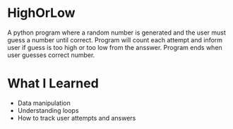 # HighOrLow

A python program where a random number is generated and the user must guess a number until correct.
Program will count each attempt and inform user if guess is too high or too low from the ansswer.
Program ends when user guesses correct number.

# What I Learned

- Data manipulation
- Understanding loops
- How to track user attempts and answers

